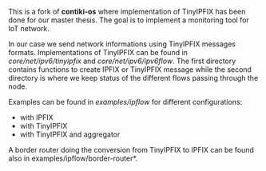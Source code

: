 This is a fork of **contiki-os** where implementation of TinyIPFIX has been done for our master thesis. The goal is to implement a monitoring tool for IoT network.

In our case we send network informations using TinyIPFIX messages formats. Implementations of TinyIPFIX can be found in *core/net/ipv6/tinyipfix* and *core/net/ipv6/ipv6flow*. The first directory contains functions to create IPFIX or TinyIPFIX message while the second directory is where we keep status of the different flows passing through the node.

Examples can be found in *examples/ipflow* for different configurations:
- with IPFIX
- with TinyIPFIX
- with TinyIPFIX and aggregator

A border router doing the conversion from TinyIPFIX to IPFIX can be found also in examples/ipflow/border-router*.
